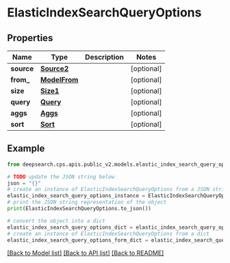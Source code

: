 # ElasticIndexSearchQueryOptions


## Properties

Name | Type | Description | Notes
------------ | ------------- | ------------- | -------------
**source** | [**Source2**](Source2.md) |  | [optional] 
**from_** | [**ModelFrom**](ModelFrom.md) |  | [optional] 
**size** | [**Size1**](Size1.md) |  | [optional] 
**query** | [**Query**](Query.md) |  | [optional] 
**aggs** | [**Aggs**](Aggs.md) |  | [optional] 
**sort** | [**Sort**](Sort.md) |  | [optional] 

## Example

```python
from deepsearch.cps.apis.public_v2.models.elastic_index_search_query_options import ElasticIndexSearchQueryOptions

# TODO update the JSON string below
json = "{}"
# create an instance of ElasticIndexSearchQueryOptions from a JSON string
elastic_index_search_query_options_instance = ElasticIndexSearchQueryOptions.from_json(json)
# print the JSON string representation of the object
print(ElasticIndexSearchQueryOptions.to_json())

# convert the object into a dict
elastic_index_search_query_options_dict = elastic_index_search_query_options_instance.to_dict()
# create an instance of ElasticIndexSearchQueryOptions from a dict
elastic_index_search_query_options_form_dict = elastic_index_search_query_options.from_dict(elastic_index_search_query_options_dict)
```
[[Back to Model list]](../README.md#documentation-for-models) [[Back to API list]](../README.md#documentation-for-api-endpoints) [[Back to README]](../README.md)


